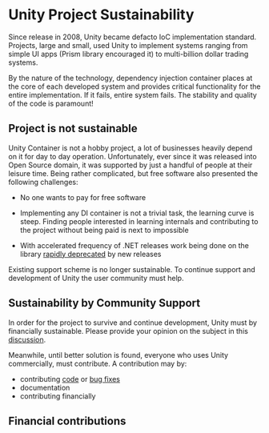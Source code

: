 # Unity Project Sustainability

Since release in 2008, Unity became defacto IoC implementation standard. Projects, large and small, used Unity to implement systems ranging from simple UI apps (Prism library encouraged it) to multi-billion dollar trading systems.

By the nature of the technology, dependency injection container places at the core of each developed system and provides critical functionality for the entire implementation. If it fails, entire system fails.
The stability and quality of the code is paramount!

## Project is not sustainable

Unity Container is not a hobby project, a lot of businesses heavily depend on it for day to day operation. Unfortunately, ever since it was released into Open Source domain, it was supported by just a handful of people at their leisure time.
Being rather complicated, but free software also presented the following challenges:

- No one wants to pay for free software

- Implementing any DI container is not a trivial task, the learning curve is steep. Finding people interested in learning internals and contributing to the project without being paid is next to impossible

- With accelerated frequency of .NET releases work being done on the library [rapidly deprecated](https://github.com/unitycontainer/container/issues/312) by new releases

Existing support scheme is no longer sustainable. To continue support and development of Unity the user community must help.

## Sustainability by Community Support

In order for the project to survive and continue development, Unity must by financially sustainable. Please provide your opinion on the subject in this [discussion](https://github.com/unitycontainer/unity/discussions/368).

Meanwhile, until better solution is found, everyone who uses Unity commercially, must contribute. A contribution may by:

- contributing [code](https://github.com/unitycontainer/unity/blob/master/CONTRIBUTING.md) or [bug fixes](https://github.com/unitycontainer/unity/blob/master/CONTRIBUTING.md)
- documentation
- contributing financially

## Financial contributions
